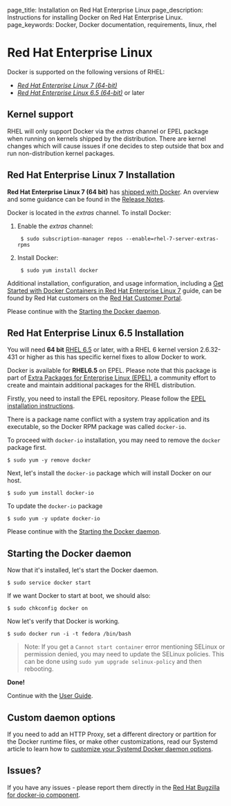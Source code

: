 page_title: Installation on Red Hat Enterprise Linux
page_description: Instructions for installing Docker on Red Hat Enterprise Linux.
page_keywords: Docker, Docker documentation, requirements, linux, rhel

# Red Hat Enterprise Linux

Docker is supported on the following versions of RHEL:

- [*Red Hat Enterprise Linux 7 (64-bit)*](#red-hat-enterprise-linux-7-installation)
- [*Red Hat Enterprise Linux 6.5 (64-bit)*](#red-hat-enterprise-linux-6.5-installation) or later

## Kernel support

RHEL will only support Docker via the *extras* channel or EPEL package when
running on kernels shipped by the distribution. There are kernel changes which
will cause issues if one decides to step outside that box and run
non-distribution kernel packages.

## Red Hat Enterprise Linux 7 Installation

**Red Hat Enterprise Linux 7 (64 bit)** has [shipped with
Docker](https://access.redhat.com/site/products/red-hat-enterprise-linux/docker-and-containers).
An overview and some guidance can be found in the [Release
Notes](https://access.redhat.com/site/documentation/en-US/Red_Hat_Enterprise_Linux/7/html/7.0_Release_Notes/chap-Red_Hat_Enterprise_Linux-7.0_Release_Notes-Linux_Containers_with_Docker_Format.html).

Docker is located in the *extras* channel. To install Docker:

1. Enable the *extras* channel:

        $ sudo subscription-manager repos --enable=rhel-7-server-extras-rpms

2. Install Docker:

        $ sudo yum install docker 

Additional installation, configuration, and usage information,
including a [Get Started with Docker Containers in Red Hat
Enterprise Linux 7](https://access.redhat.com/site/articles/881893)
guide, can be found by Red Hat customers on the [Red Hat Customer
Portal](https://access.redhat.com/).

Please continue with the [Starting the Docker daemon](#starting-the-docker-daemon).

## Red Hat Enterprise Linux 6.5 Installation

You will need **64 bit** [RHEL
6.5](https://access.redhat.com/site/articles/3078#RHEL6) or later, with
a RHEL 6 kernel version 2.6.32-431 or higher as this has specific kernel
fixes to allow Docker to work.

Docker is available for **RHEL6.5** on EPEL. Please note that
this package is part of [Extra Packages for Enterprise Linux
(EPEL)](https://fedoraproject.org/wiki/EPEL), a community effort to
create and maintain additional packages for the RHEL distribution.

Firstly, you need to install the EPEL repository. Please follow the
[EPEL installation
instructions](https://fedoraproject.org/wiki/EPEL#How_can_I_use_these_extra_packages.3F).

There is a package name conflict with a system tray application
and its executable, so the Docker RPM package was called `docker-io`.

To proceed with `docker-io` installation, you may need to remove the
`docker` package first.

    $ sudo yum -y remove docker

Next, let's install the `docker-io` package which will install Docker on our host.

    $ sudo yum install docker-io

To update the `docker-io` package

    $ sudo yum -y update docker-io

Please continue with the [Starting the Docker daemon](#starting-the-docker-daemon).

## Starting the Docker daemon

Now that it's installed, let's start the Docker daemon.

    $ sudo service docker start

If we want Docker to start at boot, we should also:

    $ sudo chkconfig docker on

Now let's verify that Docker is working.

    $ sudo docker run -i -t fedora /bin/bash

> Note: If you get a `Cannot start container` error mentioning SELinux
> or permission denied, you may need to update the SELinux policies.
> This can be done using `sudo yum upgrade selinux-policy` and then rebooting.

**Done!**

Continue with the [User Guide](/userguide/).

## Custom daemon options

If you need to add an HTTP Proxy, set a different directory or partition for the
Docker runtime files, or make other customizations, read our Systemd article to
learn how to [customize your Systemd Docker daemon options](/articles/systemd/).


## Issues?

If you have any issues - please report them directly in the
[Red Hat Bugzilla for docker-io component](
https://bugzilla.redhat.com/enter_bug.cgi?product=Fedora%20EPEL&component=docker-io).
